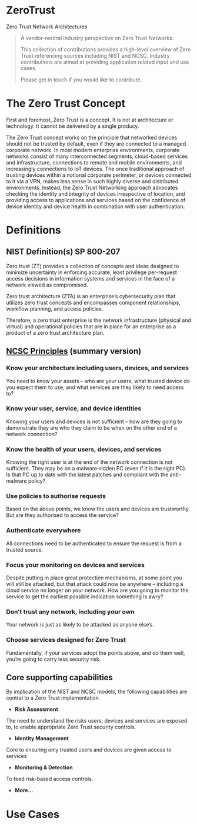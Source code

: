 # ZeroTrust
Zero Trust Network Architectures
> 
> A vendor-neutral Industry perspective on Zero Trust Networks.
> 
> This collection of contributions provides a high-level overview of Zero Trust referencing
> sources including NIST and NCSC. Industry contributions are aimed at providing application
> related input and use cases.
>
> Please get in touch if you would like to contribute.


# The Zero Trust Concept

First and foremost, Zero Trust is a concept.  It is not at architecture or technology.   It cannot be delivered by a single producy.

The Zero Trust concept works on the principle that networked devices should not be trusted by default, even if they are connected to a managed corporate network. In most modern enterprise environments, corporate networks consist of many interconnected segments, cloud-based services and infrastructure, connections to remote and mobile environments, and increasingly connections to IoT devices. The once traditional approach of trusting devices within a notional corporate perimeter, or devices connected to it via a VPN, makes less sense in such highly diverse and distributed environments. Instead, the Zero Trust Networking approach advocates checking the identity and integrity of devices irrespective of location, and providing access to applications and services based on the confidence of device identity and device health in combination with user authentication.

# Definitions

## NIST Definition(s) SP 800-207

Zero trust (ZT) provides a collection of concepts and ideas designed to minimize uncertainty in enforcing accurate, least privilege per-request access decisions in information systems and services in the face of a network viewed as compromised. 

Zero trust architecture (ZTA) is an enterprise’s cybersecurity plan that utilizes zero trust concepts and encompasses component relationships, workflow planning, and access policies. 

Therefore, a zero trust enterprise is the network infrastructure (physical and virtual) and operational policies that are in place for an enterprise as a product of a zero trust architecture plan.

## [NCSC Principles](https://github.com/ukncsc/zero-trust-architecture) (summary version)

### Know your architecture including users, devices, and services 
You need to know your assets – who are your users, what trusted device do you expect them to use, and what services are they likely to need access to? 
### Know your user, service, and device identities
Knowing your users and devices is not sufficient – how are they going to demonstrate they are who they claim to be when on the other end of a network connection? 
### Know the health of your users, devices, and services
Knowing the right user is at the end of the network connection is not sufficient. They may be on a malware-ridden PC (even if it is the right PC). Is that PC up to date with the latest patches and compliant with the anti-malware policy?
### Use policies to authorise requests
Based on the above points, we know the users and devices are trustworthy. But are they authorised to access the service? 
### Authenticate everywhere
All connections need to be authenticated to ensure the request is from a trusted source.
### Focus your monitoring on devices and services
Despite putting in place great protection mechanisms, at some point you will still be attacked, but that attack could now be anywhere – including a cloud service no longer on your network. How are you going to monitor the service to get the earliest possible indication something is awry?
### Don’t trust any network, including your own
Your network is just as likely to be attacked as anyone else’s. 
### Choose services designed for Zero Trust
Fundamentally, if your services adopt the points above, and do them well, you’re going to carry less security risk. 


## Core supporting capabilities
By implication of the NIST and NCSC models, the following capabilities are central to a Zero Trust implementation
* **Risk Assessment**

The need to understand the risks users, devices and services are exposed to, to enable appropriate Zero Trust security controls.

* **Identity Management**

Core to ensuring only trusted users and devices are given access to services

* **Monitoring & Detection**

To feed risk-based access controls.

* **More...**


# Use Cases


